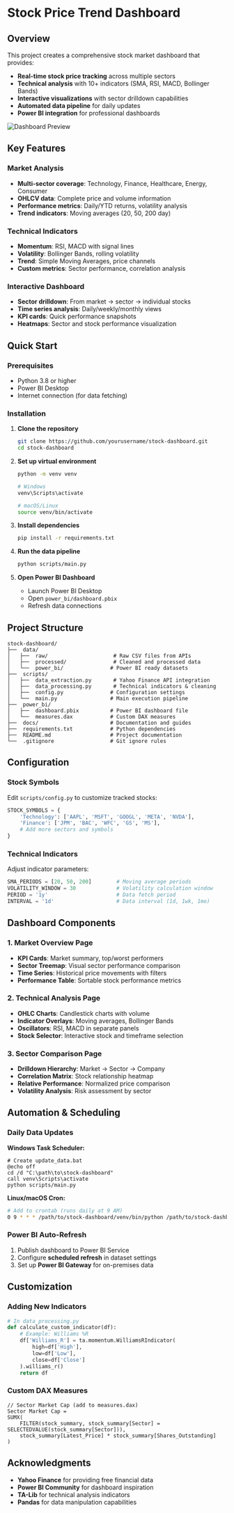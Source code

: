 #  Stock Price Trend Dashboard


##  Overview

This project creates a comprehensive stock market dashboard that provides:
- **Real-time stock price tracking** across multiple sectors
- **Technical analysis** with 10+ indicators (SMA, RSI, MACD, Bollinger Bands)
- **Interactive visualizations** with sector drilldown capabilities
- **Automated data pipeline** for daily updates
- **Power BI integration** for professional dashboards

![Dashboard Preview](https://via.placeholder.com/800x400/1f1f1f/ffffff?text=Dashboard+Preview+%28Add+your+screenshot+here%29)

##  Key Features

###  Market Analysis
- **Multi-sector coverage**: Technology, Finance, Healthcare, Energy, Consumer
- **OHLCV data**: Complete price and volume information
- **Performance metrics**: Daily/YTD returns, volatility analysis
- **Trend indicators**: Moving averages (20, 50, 200 day)

###  Technical Indicators
- **Momentum**: RSI, MACD with signal lines
- **Volatility**: Bollinger Bands, rolling volatility
- **Trend**: Simple Moving Averages, price channels
- **Custom metrics**: Sector performance, correlation analysis

###  Interactive Dashboard
- **Sector drilldown**: From market → sector → individual stocks
- **Time series analysis**: Daily/weekly/monthly views
- **KPI cards**: Quick performance snapshots
- **Heatmaps**: Sector and stock performance visualization

##  Quick Start

### Prerequisites
- Python 3.8 or higher
- Power BI Desktop
- Internet connection (for data fetching)

### Installation

1. **Clone the repository**
   ```bash
   git clone https://github.com/yourusername/stock-dashboard.git
   cd stock-dashboard
   ```

2. **Set up virtual environment**
   ```bash
   python -m venv venv
   
   # Windows
   venv\Scripts\activate
   
   # macOS/Linux
   source venv/bin/activate
   ```

3. **Install dependencies**
   ```bash
   pip install -r requirements.txt
   ```

4. **Run the data pipeline**
   ```bash
   python scripts/main.py
   ```

5. **Open Power BI Dashboard**
   - Launch Power BI Desktop
   - Open `power_bi/dashboard.pbix`
   - Refresh data connections

##  Project Structure

```
stock-dashboard/
├──  data/
│   ├──  raw/                     # Raw CSV files from APIs
│   ├──  processed/               # Cleaned and processed data
│   └──  power_bi/               # Power BI ready datasets
├──  scripts/
│   ├──  data_extraction.py       # Yahoo Finance API integration
│   ├──  data_processing.py       # Technical indicators & cleaning
│   ├──  config.py               # Configuration settings
│   └──  main.py                 # Main execution pipeline
├──  power_bi/
│   ├──  dashboard.pbix          # Power BI dashboard file
│   └──  measures.dax            # Custom DAX measures
├──  docs/                       # Documentation and guides
├──  requirements.txt            # Python dependencies
├──  README.md                   # Project documentation
└──  .gitignore                  # Git ignore rules
```

##  Configuration

### Stock Symbols
Edit `scripts/config.py` to customize tracked stocks:

```python
STOCK_SYMBOLS = {
    'Technology': ['AAPL', 'MSFT', 'GOOGL', 'META', 'NVDA'],
    'Finance': ['JPM', 'BAC', 'WFC', 'GS', 'MS'],
    # Add more sectors and symbols
}
```

### Technical Indicators
Adjust indicator parameters:

```python
SMA_PERIODS = [20, 50, 200]        # Moving average periods
VOLATILITY_WINDOW = 30             # Volatility calculation window
PERIOD = '1y'                      # Data fetch period
INTERVAL = '1d'                    # Data interval (1d, 1wk, 1mo)
```

##  Dashboard Components

### 1. Market Overview Page
- **KPI Cards**: Market summary, top/worst performers
- **Sector Treemap**: Visual sector performance comparison
- **Time Series**: Historical price movements with filters
- **Performance Table**: Sortable stock performance metrics

### 2. Technical Analysis Page
- **OHLC Charts**: Candlestick charts with volume
- **Indicator Overlays**: Moving averages, Bollinger Bands
- **Oscillators**: RSI, MACD in separate panels
- **Stock Selector**: Interactive stock and timeframe selection

### 3. Sector Comparison Page
- **Drilldown Hierarchy**: Market → Sector → Company
- **Correlation Matrix**: Stock relationship heatmap
- **Relative Performance**: Normalized price comparison
- **Volatility Analysis**: Risk assessment by sector

##  Automation & Scheduling

### Daily Data Updates

**Windows Task Scheduler:**
```batch
# Create update_data.bat
@echo off
cd /d "C:\path\to\stock-dashboard"
call venv\Scripts\activate
python scripts/main.py
```

**Linux/macOS Cron:**
```bash
# Add to crontab (runs daily at 9 AM)
0 9 * * * /path/to/stock-dashboard/venv/bin/python /path/to/stock-dashboard/scripts/main.py
```

### Power BI Auto-Refresh
1. Publish dashboard to Power BI Service
2. Configure **scheduled refresh** in dataset settings
3. Set up **Power BI Gateway** for on-premises data

##  Customization

### Adding New Indicators
```python
# In data_processing.py
def calculate_custom_indicator(df):
    # Example: Williams %R
    df['Williams_R'] = ta.momentum.WilliamsRIndicator(
        high=df['High'], 
        low=df['Low'], 
        close=df['Close']
    ).williams_r()
    return df
```

### Custom DAX Measures
```dax
// Sector Market Cap (add to measures.dax)
Sector Market Cap = 
SUMX(
    FILTER(stock_summary, stock_summary[Sector] = SELECTEDVALUE(stock_summary[Sector])),
    stock_summary[Latest_Price] * stock_summary[Shares_Outstanding]
)
```

##  Acknowledgments

- **Yahoo Finance** for providing free financial data
- **Power BI Community** for dashboard inspiration
- **TA-Lib** for technical analysis indicators
- **Pandas** for data manipulation capabilities

</div>
